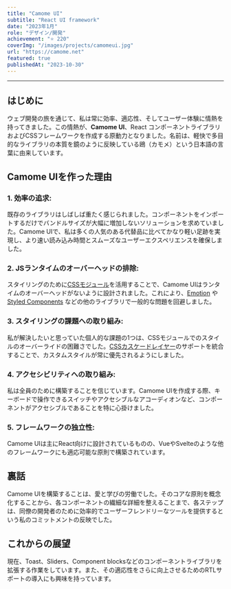 ```yaml
---
title: "Camome UI"
subtitle: "React UI framework"
date: "2023年1月"
role: "デザイン/開発"
achievement: "⭐️ 220"
coverImg: "/images/projects/camomeui.jpg"
url: "https://camome.net"
featured: true
publishedAt: "2023-10-30"
---
```


---

## はじめに

ウェブ開発の旅を通じて、私は常に効率、適応性、そしてユーザー体験に情熱を持ってきました。この情熱が、**Camome UI**、React コンポーネントライブラリおよびCSSフレームワークを作成する原動力となりました。名前は、軽快で多目的なライブラリの本質を鏡のように反映している鴎（カモメ）という日本語の言葉に由来しています。

## Camome UIを作った理由

### **1. 効率の追求:**

既存のライブラリはしばしば重たく感じられました。コンポーネントをインポートするだけでバンドルサイズが大幅に増加しないソリューションを求めていました。Camome UIで、私は多くの人気のある代替品に比べてかなり軽い足跡を実現し、より速い読み込み時間とスムーズなユーザーエクスペリエンスを確保しました。

### **2. JSランタイムのオーバーヘッドの排除:**

スタイリングのために[CSSモジュール](https://github.com/css-modules/css-modules)を活用することで、Camome UIはランタイムのオーバーヘッドがないように設計されました。これにより、[Emotion](https://emotion.sh/docs/introduction) や [Styled Components](https://styled-components.com/) などの他のライブラリで一般的な問題を回避しました。

### **3. スタイリングの課題への取り組み:**

私が解決したいと思っていた個人的な課題の1つは、CSSモジュールでのスタイルのオーバーライドの困難さでした。[CSSカスケードレイヤー](https://developer.mozilla.org/en-US/docs/Web/CSS/@layer)のサポートを統合することで、カスタムスタイルが常に優先されるようにしました。

### **4. アクセシビリティへの取り組み:**

私は全員のために構築することを信じています。Camome UIを作成する際、キーボードで操作できるスイッチやアクセシブルなアコーディオンなど、コンポーネントがアクセシブルであることを特に心掛けました。

### **5. フレームワークの独立性:**

Camome UIは主にReact向けに設計されているものの、VueやSvelteのような他のフレームワークにも適応可能な原則で構築されています。

## 裏話

Camome UIを構築することは、愛と学びの労働でした。そのコアな原則を概念化することから、各コンポーネントの繊細な詳細を整えることまで、各ステップは、同僚の開発者のために効率的でユーザーフレンドリーなツールを提供するという私のコミットメントの反映でした。

## これからの展望

現在、Toast、Sliders、Component blocksなどのコンポーネントライブラリを拡張する作業をしています。また、その適応性をさらに向上させるためのRTLサポートの導入にも興味を持っています。
